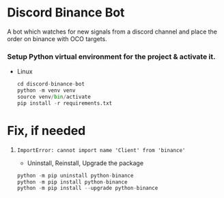 # Discord Binance Bot
A bot which watches for new signals from a discord channel and place the order on binance with OCO targets.

### Setup Python virtual environment for the project & activate it.
 - Linux
   ```python
   cd discord-binance-bot
   python -m venv venv
   source venv/bin/activate
   pip install -r requirements.txt
   ```
# Fix, if needed
1. `ImportError: cannot import name 'Client' from 'binance'`

   - Uninstall, Reinstall, Upgrade the package
    ```python
    python -m pip uninstall python-binance
    python -m pip install python-binance
    python -m pip install --upgrade python-binance
    ```